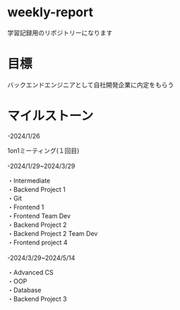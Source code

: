 # weekly-report
学習記録用のリポジトリーになります

# 目標
バックエンドエンジニアとして自社開発企業に内定をもらう

# マイルストーン
-2024/1/26

1on1ミーティング(１回目)</br></br>
-2024/1/29~2024/3/29

・Intermediate</br>
・Backend Project 1</br>
・Git</br>
・Frontend 1</br>
・Frontend Team Dev</br>
・Backend Project 2</br>
・Backend Project 2 Team Dev</br>
・Frontend project 4</br></br>
-2024/3/29~2024/5/14

・Advanced CS</br>
・OOP</br>
・Database</br>
・Backend Project 3</br>
